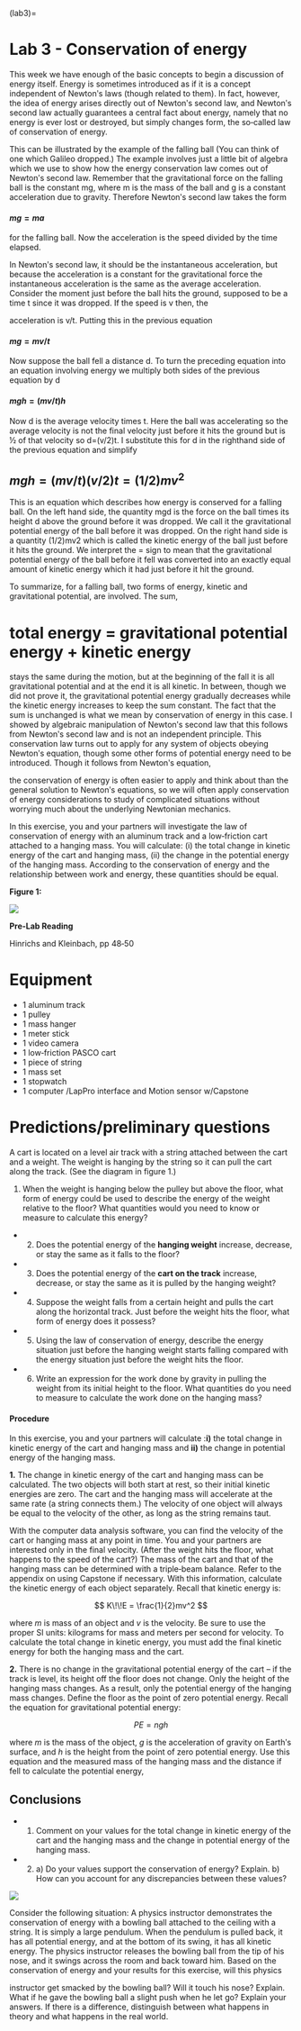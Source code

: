(lab3)=
# Lab 3 - Conservation of energy

This week we have enough of the basic concepts to begin a discussion of energy itself. Energy is sometimes introduced as if it is a concept independent of Newtonʹs laws (though related to them). In fact, however, the idea of energy arises directly out of Newtonʹs second law, and Newtonʹs second law actually guarantees a central fact about energy, namely that no energy is ever lost or destroyed, but simply changes form, the so‐called law of conservation of energy.

This can be illustrated by the example of the falling ball (You can think of one which Galileo dropped.) The example involves just a little bit of algebra which we use to show how the energy conservation law comes out of Newtonʹs second law. Remember that the gravitational force on the falling ball is the constant mg, where m is the mass of the ball and g is a constant acceleration due to gravity. Therefore Newtonʹs second law takes the form

#### $mg=ma$

for the falling ball. Now the acceleration is the speed divided by the time elapsed.

In Newtonʹs second law, it should be the instantaneous acceleration, but because the acceleration is a constant for the gravitational force the instantaneous acceleration is the same as the average acceleration. Consider the moment just before the ball hits the ground, supposed to be a time t since it was dropped. If the speed is v then, the

acceleration is v/t. Putting this in the previous equation

#### $mg=mv/t$

Now suppose the ball fell a distance d. To turn the preceding equation into an equation involving energy we multiply both sides of the previous equation by d

#### $mgh=(mv/t)h$

Now d is the average velocity times t. Here the ball was accelerating so the average velocity is not the final velocity just before it hits the ground but is ½ of that velocity so d=(v/2)t. I substitute this for d in the righthand side of the previous equation and simplify

## $mgh=(mv/t)(v/2)t=(1/2)mv^2$

This is an equation which describes how energy is conserved for a falling ball. On the left hand side, the quantity mgd is the force on the ball times its height d above the ground before it was dropped. We call it the gravitational potential energy of the ball before it was dropped. On the right hand side is a quantity (1/2)mv2 which is called the kinetic energy of the ball just before it hits the ground. We interpret the = sign to mean that the gravitational potential energy of the ball before it fell was converted into an exactly equal amount of kinetic energy which it had just before it hit the ground.

To summarize, for a falling ball, two forms of energy, kinetic and gravitational potential, are involved. The sum,

# total energy = gravitational potential energy + kinetic energy

stays the same during the motion, but at the beginning of the fall it is all gravitational potential and at the end it is all kinetic. In between, though we did not prove it, the gravitational potential energy gradually decreases while the kinetic energy increases to keep the sum constant. The fact that the sum is unchanged is what we mean by conservation of energy in this case. I showed by algebraic manipulation of Newtonʹs second law that this follows from Newtonʹs second law and is not an independent principle. This conservation law turns out to apply for any system of objects obeying Newtonʹs equation, though some other forms of potential energy need to be introduced. Though it follows from Newtonʹs equation,

the conservation of energy is often easier to apply and think about than the general solution to Newtonʹs equations, so we will often apply conservation of energy considerations to study of complicated situations without worrying much about the underlying Newtonian mechanics.

In this exercise, you and your partners will investigate the law of conservation of energy with an aluminum track and a low‐friction cart attached to a hanging mass. You will calculate: (i) the total change in kinetic energy of the cart and hanging mass, (ii) the change in the potential energy of the hanging mass. According to the conservation of energy and the relationship between work and energy, these quantities should be equal.

**Figure 1:**

![](../figures/_page_15_Figure_5.jpeg)

**Pre-Lab Reading** 

Hinrichs and Kleinbach, pp 48‐50

# Equipment

- 1 aluminum track
- 1 pulley
- 1 mass hanger
- 1 meter stick
- 1 video camera
- 1 low‐friction PASCO cart
- 1 piece of string
- 1 mass set
- 1 stopwatch
- 1 computer /LapPro interface and Motion sensor w/Capstone

# Predictions/preliminary questions

A cart is located on a level air track with a string attached between the cart and a weight. The weight is hanging by the string so it can pull the cart along the track. (See the diagram in figure 1.)

1. When the weight is hanging below the pulley but above the floor, what form of energy could be used to describe the energy of the weight relative to the floor? What quantities would you need to know or measure to calculate this energy?

- 2. Does the potential energy of the **hanging weight** increase, decrease, or stay the same as it falls to the floor?
- 3. Does the potential energy of the **cart on the track** increase, decrease, or stay the same as it is pulled by the hanging weight?
- 4. Suppose the weight falls from a certain height and pulls the cart along the horizontal track. Just before the weight hits the floor, what form of energy does it possess?
- 5. Using the law of conservation of energy, describe the energy situation just before the hanging weight starts falling compared with the energy situation just before the weight hits the floor.
- 6. Write an expression for the work done by gravity in pulling the weight from its initial height to the floor. What quantities do you need to measure to calculate the work done on the hanging mass?

#### Procedure

In this exercise, you and your partners will calculate :**i)** the total change in kinetic energy of the cart and hanging mass and **ii)** the change in potential energy of the hanging mass.

**1.** The change in kinetic energy of the cart and hanging mass can be calculated. The two objects will both start at rest, so their initial kinetic energies are zero. The cart and the hanging mass will accelerate at the same rate (a string connects them.) The velocity of one object will always be equal to the velocity of the other, as long as the string remains taut.

With the computer data analysis software, you can find the velocity of the cart or hanging mass at any point in time. You and your partners are interested only in the final velocity. (After the weight hits the floor, what happens to the speed of the cart?) The mass of the cart and that of the hanging mass can be determined with a triple‐beam balance. Refer to the appendix on using Capstone if necessary. With this information, calculate the kinetic energy of each object separately. Recall that kinetic energy is:

$$
K\!\!E = \frac{1}{2}mv^2
$$

where *m* is mass of an object and *v* is the velocity. Be sure to use the proper SI units: kilograms for mass and meters per second for velocity. To calculate the total change in kinetic energy, you must add the final kinetic energy for both the hanging mass and the cart.

**2.** There is no change in the gravitational potential energy of the cart – if the track is level, its height off the floor does not change. Only the height of the hanging mass changes. As a result, only the potential energy of the hanging mass changes. Define the floor as the point of zero potential energy. Recall the equation for gravitational potential energy:

$$
PE = ngh
$$

where *m* is the mass of the object, *g* is the acceleration of gravity on Earthʹs surface, and *h* is the height from the point of zero potential energy. Use this equation and the measured mass of the hanging mass and the distance if fell to calculate the potential energy,

## Conclusions

- 1. Comment on your values for the total change in kinetic energy of the cart and the hanging mass and the change in potential energy of the hanging mass.
- 2. a) Do your values support the conservation of energy? Explain. b) How can you account for any discrepancies between these values?

![](../figures/_page_17_Picture_4.jpeg)

Consider the following situation: A physics instructor demonstrates the conservation of energy with a bowling ball attached to the ceiling with a string. It is simply a large pendulum. When the pendulum is pulled back, it has all potential energy, and at the bottom of its swing, it has all kinetic energy. The physics instructor releases the bowling ball from the tip of his nose, and it swings across the room and back toward him. Based on the conservation of energy and your results for this exercise, will this physics

instructor get smacked by the bowling ball? Will it touch his nose? Explain. What if he gave the bowling ball a slight push when he let go? Explain your answers. If there is a difference, distinguish between what happens in theory and what happens in the real world.
